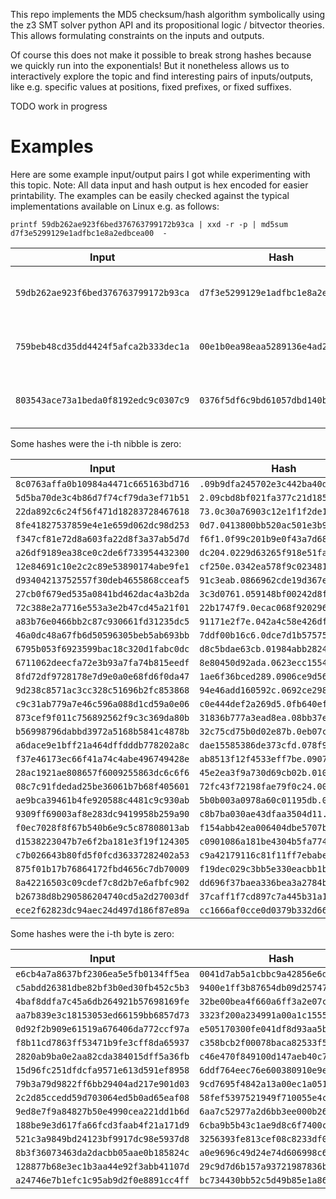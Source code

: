 This repo implements the MD5 checksum/hash algorithm symbolically using the z3 SMT solver python API and its propositional logic / bitvector theories.
This allows formulating constraints on the inputs and outputs.

Of course this does not make it possible to break strong hashes because we quickly run into the exponentials!
But it nonetheless allows us to interactively explore the topic and find interesting pairs of inputs/outputs, like e.g. specific values at positions, fixed prefixes, or fixed suffixes.

TODO work in progress

# Examples

Here are some example input/output pairs I got while experimenting with this topic.
Note: All data input and hash output is hex encoded for easier printability.
The examples can be easily checked against the typical implementations available on Linux e.g. as follows:

```
printf 59db262ae923f6bed376763799172b93ca | xxd -r -p | md5sum
d7f3e5299129e1adfbc1e8a2edbcea00  -
```

| Input                                | Hash                               | Comment                               |
|--------------------------------------|------------------------------------|---------------------------------------|
| `59db262ae923f6bed376763799172b93ca` | `d7f3e5299129e1adfbc1e8a2edbcea00` | hash ends in one null-byte            |
| `759beb48cd35dd4424f5afca2b333dec1a` | `00e1b0ea98eaa5289136e4ad2bdcd78b` | hash starts with one null-byte        |
| `803543ace73a1beda0f8192edc9c0307c9` | `0376f5df6c9bd61057dbd140b6a0f590` | hash starts and ends with 4 null bits |

Some hashes were the i-th nibble is zero:

| Input                                | Hash                                |
|--------------------------------------|-------------------------------------|
| `8c0763affa0b10984a4471c665163bd716` | `.09b9dfa245702e3c442ba40daac9454b` |
| `5d5ba70de3c4b86d7f74cf79da3ef71b51` | `2.09cbd8bf021fa377c21d1859d69a24e` |
| `22da892c6c24f56f471d18283728467618` | `73.0c30a76903c12e1f1f2de16eb06912` |
| `8fe41827537859e4e1e659d062dc98d253` | `0d7.0413800bb520ac501e3b9ea2e5590` |
| `f347cf81e72d8a603fa22d8f3a37ab5d7d` | `f6f1.0f99c201b9e0f43a7d688227a7c9` |
| `a26df9189ea38ce0c2de6f733954432300` | `dc204.0229d63265f918e51fa846c001f` |
| `12e84691c10e2c2c89e53890174abe9fe1` | `cf250e.0342ea578f9c0234810818f9e3` |
| `d93404213752557f30deb4655868cceaf5` | `91c3eab.0866962cde19d367ee3286c30` |
| `27cb0f679ed535a0841bd462dac4a3b2da` | `3c3d0761.059148bf00242d8f1238bb83` |
| `72c388e2a7716e553a3e2b47cd45a21f01` | `22b1747f9.0ecac068f9202965453a94d` |
| `a83b76e0466bb2c87c930661fd31235dc5` | `91171e2f7e.042a4c58e426df8529ef52` |
| `46a0dc48a67fb6d50596305beb5ab693bb` | `7ddf00b16c6.0dce7d1b575755dc83100` |
| `6795b053f6923599bac18c320d1fabc0dc` | `d8c5bdae63cb.01984abb282480477f56` |
| `6711062deecfa72e3b93a7fa74b815eedf` | `8e80450d92ada.0623ecc15541af1ca58` |
| `8fd72df9728178e7d9e0a0e68fd6f0da47` | `1ae6f36bced289.0906ce9d5614606ec9` |
| `9d238c8571ac3cc328c51696b2fc853868` | `94e46add160592c.0692ce298e2147c17` |
| `c9c31ab779a7e46c596a088d1cd59a0e06` | `c0e444def2a269d5.0fb640ef83cf5fa2` |
| `873cef9f011c756892562f9c3c369da80b` | `31836b777a3ead8ea.08bb37e40bf274a` |
| `b56998796dabbd3972a5168b5841c4878b` | `32c75cd75b0d02e87b.0eb07cf55263a7` |
| `a6dace9e1bff21a464dffdddb778202a8c` | `dae15585386de373cfd.078f9a91bc34c` |
| `f37e46173ec66f41a74c4abe496749428e` | `ab8513f12f4533eff7be.09073437f904` |
| `28ac1921ae808657f6009255863dc6c6f6` | `45e2ea3f9a730d69cb02b.0104308a614` |
| `08c7c91fdedad25be36061b7b68f405601` | `72fc43f72198fae79f0c24.0056be311f` |
| `ae9bca39461b4fe920588c4481c9c930ab` | `5b0b003a0978a60c01195db.0b198f213` |
| `9309ff69003af8e283dc9419958b259a90` | `c8b7ba030ae43dfaa3504d11.0353caca` |
| `f0ec7028f8f67b540b6e9c5c87808013ab` | `f154abb42ea006404dbe5707b.0c1e270` |
| `d1538223047b7e6f2ba181e3f19f124305` | `c0901086a181be4304b5fa7747.0ada97` |
| `c7b026643b80fd5f0fcd36337282402a53` | `c9a42179116c81f11ff7ebabe36.0795b` |
| `875f01b17b76864172fbd4656c7db70009` | `f19dec029c3bb5e330eacbb1ba69.0744` |
| `8a42216503c09cdef7c8d2b7e6afbfc902` | `dd696f37baea336bea3a2784b2b54.0d4` |
| `b26738d8b290586204740cd5a2d27003df` | `37caff1f7cd897c7a445b31a147f17.0e` |
| `ece2f62823dc94aec24d497d186f87e89a` | `cc1666af0cce0d0379b332d66fe4b9b.0` |

Some hashes were the i-th byte is zero:

| Input                              | Hash                                 |
|------------------------------------|--------------------------------------|
| `e6cb4a7a8637bf2306ea5e5fb0134ff5ea` | `0041d7ab5a1cbbc9a42856e6d186ff6c` |
| `c5abdd26381dbe82bf3b0ed30fb452c5b3` | `9400e1ff3b87654db09d2574794800b2` |
| `4baf8ddfa7c45a6db264921b57698169fe` | `32be00bea4f660a6ff3a2e07cc326f8a` |
| `aa7b839e3c18153053ed66159bb6857d73` | `3323f200a234991a00a1c15550bf6005` |
| `0d92f2b909e61519a676406da772ccf97a` | `e505170300fe041df8d93aa5b310e85a` |
| `f8b11cd7863ff53471b9fe3cff8da65937` | `c358bcb2f00078baca82533f5af51de8` |
| `2820ab9ba0e2aa82cda384015dff5a36fb` | `c46e470f849100d147aeb40c77840434` |
| `15d96fc251dfdcfa9571e613d591ef8958` | `6ddf764eec76e600380910e9edb1247f` |
| `79b3a79d9822ff6bb29404ad217e901d03` | `9cd7695f4842a13a00ec1a0512330b2b` |
| `2c2d85ccedd59d703064ed5b0ad65eaf08` | `58fef5397521949f710055e4c2673049` |
| `9ed8e7f9a84827b50e4990cea221dd1b6d` | `6aa7c52977a2d6bb3ee000b269aca80d` |
| `188be9e3d617fa66fcd3faab4f21a171d9` | `6cba9b5b43c1ae9d8c6f7400c84b4214` |
| `521c3a9849bd24123bf9917dc98e5937d8` | `3256393fe813cef08c8233df0079eb7e` |
| `8b3f36073463da2dacbb05aae0b185824c` | `a0e9696c49d24e74d606998c63007051` |
| `128877b68e3ec1b3aa44e92f3abb41107d` | `29c9d7d6b157a93721987836b56200ae` |
| `a24746e7b1efc1c95ab9d2f0e8891cc4ff` | `bc734430bb52c5d49b85e1a865a98600` |
